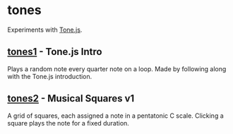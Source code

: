 # tones

Experiments with [Tone.js](https://github.com/Tonejs/Tone.js).

## [tones1][tones1] - Tone.js Intro

Plays a random note every quarter note on a loop. Made by following along with the Tone.js introduction.

## [tones2][tones2] - Musical Squares v1

A grid of squares, each assigned a note in a pentatonic C scale. Clicking a square plays the note for a fixed duration.

[tones1]: https://bencentra.github.io/tones/tones1.html
[tones2]: https://bencentra.github.io/tones/tones2.html
